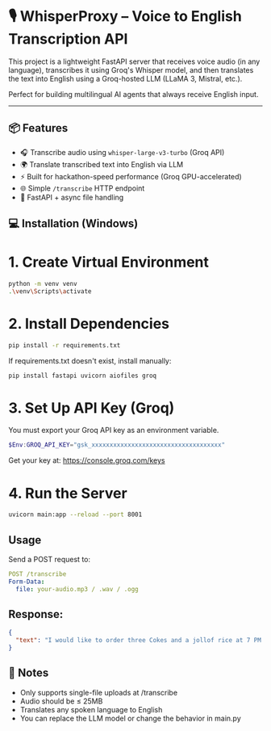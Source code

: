 # 🎙️ WhisperProxy – Voice to English Transcription API

This project is a lightweight FastAPI server that receives voice audio (in any language), transcribes it using Groq's Whisper model, and then translates the text into English using a Groq-hosted LLM (LLaMA 3, Mistral, etc.).

Perfect for building multilingual AI agents that always receive English input.

---

## 📦 Features

- 🎧 Transcribe audio using `whisper-large-v3-turbo` (Groq API)
- 🌍 Translate transcribed text into English via LLM
- ⚡ Built for hackathon-speed performance (Groq GPU-accelerated)
- 🌐 Simple `/transcribe` HTTP endpoint
- 🚀 FastAPI + async file handling

## 💻 Installation (Windows)
# 1. Create Virtual Environment
```bash
python -m venv venv
.\venv\Scripts\activate
```

# 2. Install Dependencies
```bash
pip install -r requirements.txt
```

If requirements.txt doesn't exist, install manually:
```bash
pip install fastapi uvicorn aiofiles groq
```

# 3. Set Up API Key (Groq)
You must export your Groq API key as an environment variable.

```powershell
$Env:GROQ_API_KEY="gsk_xxxxxxxxxxxxxxxxxxxxxxxxxxxxxxxxxxxx"
```
Get your key at: https://console.groq.com/keys

# 4. Run the Server
```bash
uvicorn main:app --reload --port 8001
```

## Usage
Send a POST request to:
```yaml
POST /transcribe
Form-Data:
  file: your-audio.mp3 / .wav / .ogg
```
## Response:
```json
{
  "text": "I would like to order three Cokes and a jollof rice at 7 PM."
}
```

## 📌 Notes
- Only supports single-file uploads at /transcribe
- Audio should be ≤ 25MB
- Translates any spoken language to English
- You can replace the LLM model or change the behavior in main.py
